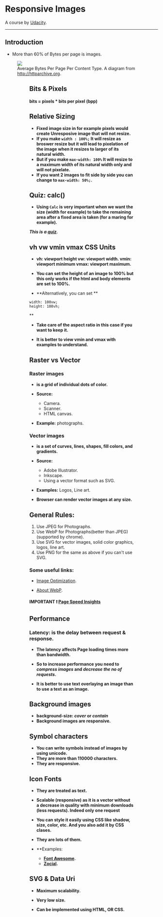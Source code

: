 # **Responsive Images**

A course by [Udacity](https://classroom.udacity.com/courses/ud882).

----------------------------------------------------------------------------------------------

## **Introduction**

- More than 60% of Bytes per page is images.

<figure>
<img src="http://chart.googleapis.com/chart?chs=400x225&cht=p&chco=007099&chd=t:1556,47,77,386,86,175,10&chds=0,1556&chdlp=b&chdl=total%202350%20kB&chl=Images+-+1556+kB%7CHTML+-+47+kB%7CStylesheets+-+77+kB%7CScripts+-+386+kB%7CFonts+-+86+kB%7CVideo+-+175+kB%7COther+-+10+kB&chma=|5&chtt=Average+Bytes+per+Page+by+Content+Type">
  <figcaption>
    Average Bytes Per Page Per Content Type. A diagram from <a href="http://httparchive.org">http://httparchive.org</a>.
  </figcaption>
<figure>


## **Bits & Pixels**

#### bits = pixels * bits per pixel (bpp)


## **Relative Sizing**

- **Fixed image size in for example pixels would create Unresposive image that will not resize.**
- **If you make `width : 100%;` It will resize as broswer resize but it will lead to pixelation of the image when it resizes to larger of its natural width.**
- **But if you make `max-width: 100%` It will resize to a maximum width of its natural width only and will not pixelate.**
- **If you want 2 images to fit side by side you can change to `max-width: 50%;`.**

## **Quiz: calc()**

- **Using `Calc` is very important when we want the size (width for example) to take the remaining area after a fixed area is taken (for a maring for example).**

**_This is a [quiz](https://classroom.udacity.com/courses/ud882/lessons/3520939843/concepts/37391188270923)._**

## **vh vw vmin vmax CSS Units**

- **vh: viewport height   vw: viewport width.  vmin: viewport minimum   vmax: viewport maximum.**

- **You can set the height of an image to 100% but this only works if the html and body elements are set to 100%.**

- **Alternatively, you can set **
```
width: 100vw;
height: 100vh;
```
**

- **Take care of the aspect ratio in this case if you want to keep it.**

- **It is better to view vmin and vmax with examples to understand.**

## **Raster vs Vector**

### **Raster images**

   - **is a grid of individual dots of color.**
     
   - **Source:**
     
      - Camera.
      - Scanner.
      - HTML canvas.
        
   - **Example:** photographs.
   
   
   
### **Vector images**
 
   - **is a set of curves, lines, shapes, fill colors, and gradients.**
       
   - **Source:**
      - Adobe Illustrator.
      - Inkscape.
      - Using a vector format such as SVG.
   - **Examples:** Logos, Line art.
       
   - **Browser can render vector images at any size.**
       
## **General Rules:**

1. Use JPEG for Photographs.
2. Use  WebP for Photographs(better than JPEG) (supported by chrome).
3. Use SVG for vector images, solid color graphics, logos, line art.
4. Use PNG for the same as above if you can't use SVG.

### Some useful links:
- [Image Optimization](https://developers.google.com/web/fundamentals/performance/optimizing-content-efficiency/image-optimization).

- [About WebP](https://developers.google.com/speed/webp/?csw=1).

####  **IMPORTANT :heavy_exclamation_mark: [Page Speed Insights](https://developers.google.com/speed/pagespeed/insights/)**


## **Performance**

### **Latency:** is the delay between request & response.

- **The latency affects Page loading times more than bandwidth.**

- **So to increase performance you need to _compress  images_ and _decrease the no of requests_.**

- **It is better to use text overlaying an image than to use a text as an image.**


## **Background images**

- **background-size: _cover_ or _contain_**
- **Background images are responsive.**

## **Symbol characters**

- **You can write symbols instead of images by using unicode.**
- **They are more than 110000 characters.**
- **They are responsive.**


## **Icon Fonts**

- **They are treated as text.**
- **Scalable (responsive) as it is a vector without a decrease in quality with minimum downloads (less requests). Indeed only one request**

- **You can style it easily using CSS like shadow, size, color, etc. And you also add it by CSS clases.**

- **They are lots of them.**

- **Examples: 

    - **[Font Awesome](https://fontawesome.com/).**
    - **[Zocial](http://zocial.smcllns.com/).**


## **SVG & Data Uri**

- **Maximum scalability.**

- **Very low size.**

- **Can be implemented using HTML, OR CSS.**
